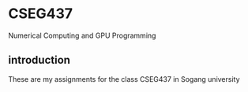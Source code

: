 
# CSEG437
Numerical Computing and GPU Programming

## introduction
These are my assignments for the class CSEG437 in Sogang university
